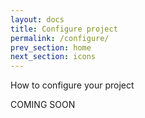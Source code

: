 ```yaml
---
layout: docs
title: Configure project
permalink: /configure/
prev_section: home
next_section: icons
---
```


How to configure your project

COMING SOON
